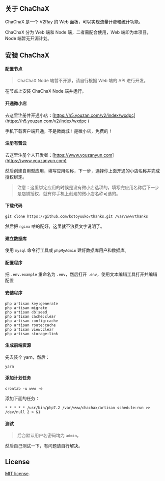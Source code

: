 ## 关于 ChaChaX

ChaChaX 是一个 V2Ray 的 Web 面板，可以实现流量计费和统计功能。

ChaChaX 分为 Web 端和 Node 端，二者需配合使用，Web 端即为本项目，Node 端暂无开源计划。

## 安装 ChaChaX

#### 配置节点

> ChaChaX Node 端暂不开源，请自行根据 Web 端的 API 进行开发。

在节点上安装 ChaChaX Node 端并运行。

#### 开通微小店

去这里注册并开通小店：[https://h5.youzan.com/v2/index/wxdpc](https://h5.youzan.com/v2/index/wxdpc )

手机下载客户端开通，不是微商城！是微小店，免费的！

#### 注册有赞云

去这里注册个人开发者：[https://www.youzanyun.com](https://www.youzanyun.com)

然后创建自用型应用，填写应用名称，下一步，选择你上面开通的小店名称并完成授权绑定。

> 注意：这里绑定应用的时候是没有微小店选项的，填写完应用名称后下一步是店铺授权，就有你手机上创建的微小店名称可选的。

#### 下载代码

    git clone https://github.com/kotoyuuko/thanks.git /var/www/thanks

然后把 `nginx` 啥的配好，这里就不浪费文字说明了。

#### 建立数据库

使用 `mysql` 命令行工具或 `phpMyAdmin` 建好数据库用户和数据库。

#### 配置程序

把 `.env.example` 重命名为 `.env`，然后打开 `.env`，使用文本编辑工具打开并编辑配置

#### 安装程序

    php artisan key:generate
    php artisan migrate
    php artisan db:seed
    php artisan cache:clear
    php artisan config:cache
    php artisan route:cache
    php artisan view:clear
    php artisan storage:link

#### 生成前端资源

先去装个 yarn，然后：

    yarn

#### 添加计划任务

    crontab -u www -e

添加下面的任务：

    * * * * * /usr/bin/php7.2 /var/www/chachax/artisan schedule:run >> /dev/null 2 > &1

#### 测试

> 后台默认用户名密码均为 `admin`。

然后自己测试一下，有问题请自行解决。

## License

[MIT license](https://opensource.org/licenses/MIT).

